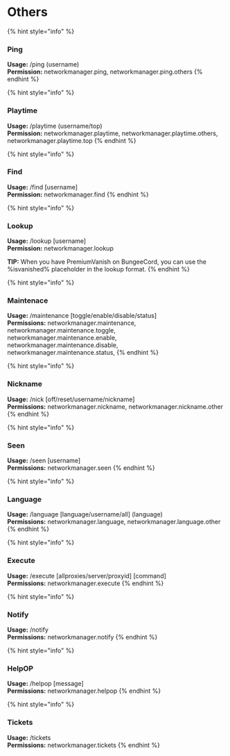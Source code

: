 # Others

{% hint style="info" %}
###  Ping

**Usage:** /ping \(username\)  
**Permission:** networkmanager.ping, networkmanager.ping.others
{% endhint %}

{% hint style="info" %}
###  Playtime

**Usage:** /playtime \(username/top\)  
**Permission:** networkmanager.playtime, networkmanager.playtime.others, networkmanager.playtime.top
{% endhint %}

{% hint style="info" %}
###  Find

**Usage:** /find \[username\]  
**Permission:** networkmanager.find
{% endhint %}

{% hint style="info" %}
###  Lookup

**Usage:** /lookup \[username\]  
**Permission:** networkmanager.lookup

**TIP:** When you have PremiumVanish on BungeeCord, you can use the %isvanished% placeholder in the lookup format.
{% endhint %}

{% hint style="info" %}
###  Maintenace

**Usage:** /maintenance \[toggle/enable/disable/status\]  
**Permissions:** networkmanager.maintenance,  
networkmanager.maintenance.toggle,  
networkmanager.maintenance.enable,  
networkmanager.maintenance.disable,  
networkmanager.maintenance.status,
{% endhint %}

{% hint style="info" %}
###  Nickname

**Usage:** /nick \[off/reset/username/nickname\]  
**Permissions:** networkmanager.nickname, networkmanager.nickname.other
{% endhint %}

{% hint style="info" %}
###  Seen

**Usage:** /seen \[username\]  
**Permissions:** networkmanager.seen
{% endhint %}

{% hint style="info" %}
###  Language

**Usage:** /language \[language/username/all\] \(language\)  
**Permissions:** networkmanager.language, networkmanager.language.other
{% endhint %}

{% hint style="info" %}
###  Execute

**Usage:** /execute \[allproxies/server/proxyid\] \[command\]  
**Permissions:** networkmanager.execute
{% endhint %}

{% hint style="info" %}
###  Notify

**Usage:** /notify  
**Permissions:** networkmanager.notify
{% endhint %}

{% hint style="info" %}
###  HelpOP

**Usage:** /helpop \[message\]  
**Permissions:** networkmanager.helpop
{% endhint %}

{% hint style="info" %}
###  Tickets

**Usage:** /tickets  
**Permissions:** networkmanager.tickets
{% endhint %}

